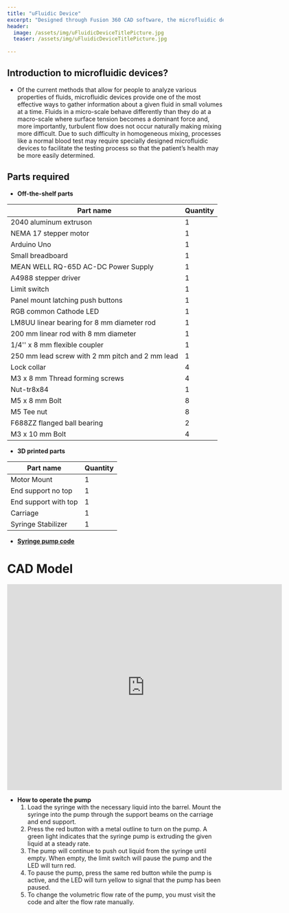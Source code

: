 ```yaml
---
title: "uFluidic Device"
excerpt: "Designed through Fusion 360 CAD software, the microfluidic device provies a much more effeicient way to "
header:
  image: /assets/img/uFluidicDeviceTitlePicture.jpg
  teaser: /assets/img/uFluidicDeviceTitlePicture.jpg
   
---
```


## Introduction to microfluidic devices?

* Of the current methods that allow for people to analyze various properties of fluids, microfluidic devices provide one of the most effective ways to gather information about a given fluid in small volumes at a time. Fluids in a micro-scale behave differently than they do at a macro-scale where surface tension becomes a dominant force and, more importantly, turbulent flow does not occur naturally making mixing more difficult. Due to such difficulty in homogeneous mixing, processes like a normal blood test may require specially designed microfluidic devices to facilitate the testing process so that the patient’s health may be more easily determined.

## Parts required

* **Off-the-shelf parts**

| Part name | Quantity |
| --- | --- |
| 2040 aluminum extruson | 1 |
| NEMA 17 stepper motor | 1 |
| Arduino Uno | 1 |
| Small breadboard | 1 |
| MEAN WELL RQ-65D AC-DC Power Supply | 1 |
| A4988 stepper driver | 1 | 
| Limit switch | 1 |
| Panel mount latching push buttons | 1 |
| RGB common Cathode LED | 1 |
| LM8UU linear bearing for 8 mm diameter rod | 1 |
| 200 mm linear rod with 8 mm diameter | 1 |
| 1/4'' x 8 mm flexible coupler | 1 |
| 250 mm lead screw with 2 mm pitch and 2 mm lead | 1 | 
| Lock collar | 4 |
| M3 x 8 mm Thread forming screws | 4 |
| Nut-tr8x84 | 1 |
| M5 x 8 mm Bolt | 8 |
| M5 Tee nut | 8 |
| F688ZZ flanged ball bearing | 2 |
| M3 x 10 mm Bolt | 4 |


* **3D printed parts**

| Part name | Quantity |
| --- | --- |
| Motor Mount | 1 |
| End support no top | 1 |
| End support with top | 1 |
| Carriage | 1 |
| Syringe Stabilizer | 1 |


* **[Syringe pump code](https://github.com/ChanwooLeee/SyringePumpCode)**

# CAD Model
<iframe src="https://vanderbilt643.autodesk360.com/shares/public/SH512d4QTec90decfa6ea01e91e10068fdc5?mode=embed" width="640" height="480" allowfullscreen="true" webkitallowfullscreen="true" mozallowfullscreen="true"  frameborder="0"></iframe>

* **How to operate the pump**
  1. Load the syringe with the necessary liquid into the barrel. Mount the syringe into the pump through the support beams on the carriage and end support.
  2. Press the red button with a metal outline to turn on the pump. A green light indicates that the syringe pump is extruding the given liquid at a steady rate.
  3. The pump will continue to push out liquid from the syringe until empty. When empty, the limit switch will pause the pump and the LED will turn red.
  4. To pause the pump, press the same red button while the pump is active, and the LED will turn yellow to signal that the pump has been paused.
  5. To change the volumetric flow rate of the pump, you must visit the code and alter the flow rate manually.
